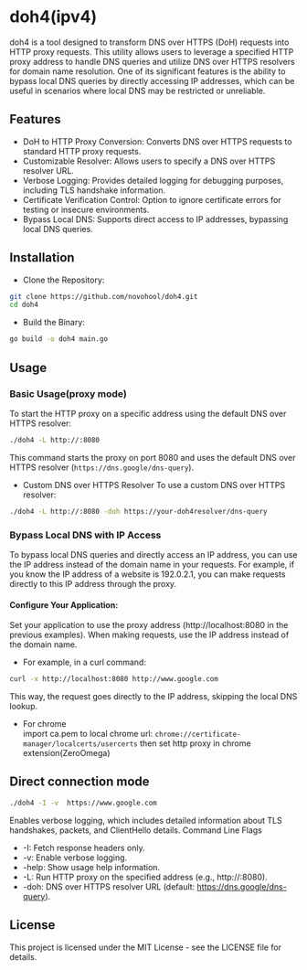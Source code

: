 # doh4(ipv4)
doh4 is a tool designed to transform DNS over HTTPS (DoH) requests into HTTP proxy requests. This utility allows users to leverage a specified HTTP proxy address to handle DNS queries and utilize DNS over HTTPS resolvers for domain name resolution. One of its significant features is the ability to bypass local DNS queries by directly accessing IP addresses, which can be useful in scenarios where local DNS may be restricted or unreliable.
## Features
- DoH to HTTP Proxy Conversion: Converts DNS over HTTPS requests to standard HTTP proxy requests.
- Customizable Resolver: Allows users to specify a DNS over HTTPS resolver URL.
- Verbose Logging: Provides detailed logging for debugging purposes, including TLS handshake information.
- Certificate Verification Control: Option to ignore certificate errors for testing or insecure environments.
- Bypass Local DNS: Supports direct access to IP addresses, bypassing local DNS queries.
## Installation
- Clone the Repository:
```bash
git clone https://github.com/novohool/doh4.git
cd doh4
```
- Build the Binary:
```bash
go build -o doh4 main.go
```
## Usage
### Basic Usage(proxy mode)
To start the HTTP proxy on a specific address using the default DNS over HTTPS resolver:

```bash
./doh4 -L http://:8080
```
This command starts the proxy on port 8080 and uses the default DNS over HTTPS resolver (`https://dns.google/dns-query`).
- Custom DNS over HTTPS Resolver
To use a custom DNS over HTTPS resolver:

```bash
./doh4 -L http://:8080 -doh https://your-doh4resolver/dns-query
```
### Bypass Local DNS with IP Access
To bypass local DNS queries and directly access an IP address, you can use the IP address instead of the domain name in your requests. For example, if you know the IP address of a website is 192.0.2.1, you can make requests directly to this IP address through the proxy.

#### Configure Your Application:
Set your application to use the proxy address (http://localhost:8080 in the previous examples).
When making requests, use the IP address instead of the domain name.
- For example, in a curl command:  
```bash
curl -x http://localhost:8080 http://www.google.com
```
This way, the request goes directly to the IP address, skipping the local DNS lookup.
- For chrome  
import ca.pem to local chrome url:
`chrome://certificate-manager/localcerts/usercerts`
then set http proxy in chrome extension(ZeroOmega)

## Direct connection mode
```bash
./doh4 -I -v  https://www.google.com
```
Enables verbose logging, which includes detailed information about TLS handshakes, packets, and ClientHello details.
Command Line Flags
- -I: Fetch response headers only.
- -v: Enable verbose logging.
- -help: Show usage help information.
- -L: Run HTTP proxy on the specified address (e.g., http://:8080).
- -doh: DNS over HTTPS resolver URL (default: https://dns.google/dns-query).
## License
This project is licensed under the MIT License - see the LICENSE file for details.
